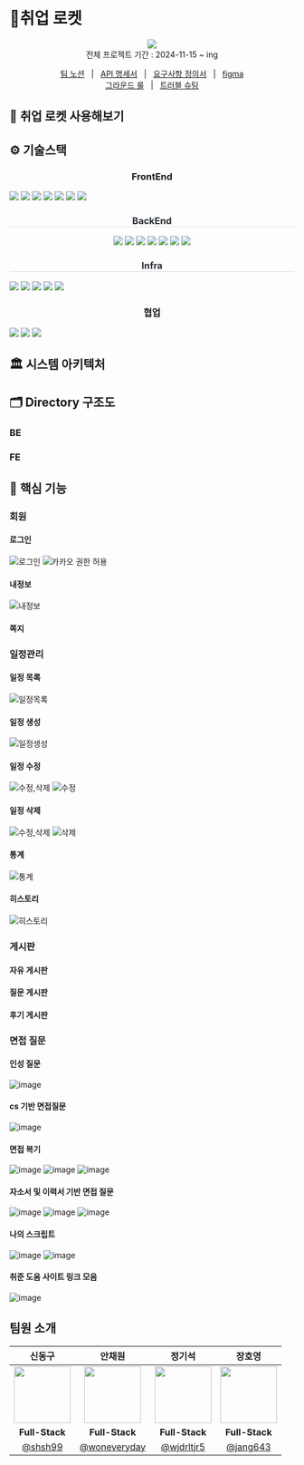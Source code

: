 # 🚀취업 로켓

<p align="center">
  <img src="../image/logo.png">
  <br>
  전체 프로젝트 기간 : 2024-11-15 ~ ing <br>
  
</p>

<p align=center>
  <a href="#">팀 노션</a>
  &nbsp; | &nbsp; 
  <a href="#">API 명세서</a>
  &nbsp; | &nbsp;
  <a href="https://shins99.notion.site/13a7b22f725181a8b443cb71a0869d08?pvs=4">요구사항 정의서</a>   &nbsp; | &nbsp;
  <a href="https://www.figma.com/design/TzQQwcO49HL32VKGTRQVKI/%EC%B7%A8%EC%97%85%EB%A1%9C%EC%BC%93%3A%ED%99%94%EB%A9%B4%EC%84%A4%EA%B3%84%EC%84%9C?node-id=0-1&node-type=canvas">figma</a> 
  <br />
  <a href="#">그라운드 룰</a>
  &nbsp; | &nbsp; 
  <a href="#">트러블 슈팅</a>
</p>

## 📢 취업 로켓 사용해보기

## ⚙️ 기술스택

 <div align= "center">
    <div style="text-align: center">
    <h3 style="border-bottom: 1px  color: #282d33;"> FrontEnd </h3>
        <div style="margin: ; text-align: left;" "text-align: left;"> 
          <img src="https://img.shields.io/badge/Figma-F24E1E?style=for-the-badge&logo=Figma&logoColor=white">
          <img src="https://img.shields.io/badge/react-17219A?style=for-the-badge&logo=react&logoColor=white">
          <img src="https://img.shields.io/badge/Node.js-339933?style=for-the-badge&logo=Node.js&logoColor=white">
          <img src="https://img.shields.io/badge/Tailwind CSS-06B6D4?style=for-the-badge&logo=Tailwind CSS&logoColor=white">
          <img src="https://img.shields.io/badge/vite-73563B?style=for-the-badge&logo=vite&logoColor=white">
          <img src="https://img.shields.io/badge/reactquery-FF4154?style=for-the-badge&logo=reactquery&logoColor=white">
          <img src="https://img.shields.io/badge/Zustand-47211C?style=for-the-badge&logo=Zustand&logoColor=white">
        </div>
        </div>
        <h3 style="border-bottom: 1px solid #d8dee4; color: #282d33;"> BackEnd </h3>
          <div style="margin: ; text-align: center;">
              <img src="https://img.shields.io/badge/Java-007396?style=for-the-badge&logo=java&logoColor=white">
              <img src="https://img.shields.io/badge/MySQL-4479A1?style=for-the-badge&logo=MySQL&logoColor=white">
              <img src="https://img.shields.io/badge/Spring Boot-6DB33F?style=for-the-badge&logo=Spring Boot&logoColor=white">
              <img src="https://img.shields.io/badge/Spring Security-2AC89F?style=for-the-badge&logo=Spring Security&logoColor=white">
              <img src="https://img.shields.io/badge/JPA-17219A?style=for-the-badge&logo=JPA&logoColor=white">
              <img src="https://img.shields.io/badge/QueryDSL-8A084B?style=for-the-badge&logo=QueryDSL&logoColor=white">
              <img src="https://img.shields.io/badge/mongodb-1DDB16?style=for-the-badge&logo=mongodb&logoColor=white">
        </div>

<h3 style="border-bottom: 1px solid #d8dee4; color: #282d33;"> Infra </h3>
    <div style="margin: ; text-align: left;" "text-align: left;">
          <img src="https://img.shields.io/badge/Amazon S3-02569B?style=for-the-badge&logo=Amazon S3&logoColor=white">
          <img src="https://img.shields.io/badge/Amazon AWS-232F3E?style=for-the-badge&logo=Amazon AWS&logoColor=white">
          <img src="https://img.shields.io/badge/Docker-2496ED?style=for-the-badge&logo=Docker&logoColor=white">
          <img src="https://img.shields.io/badge/GitHub Actions-2088FF?style=for-the-badge&logo=githubactions&logoColor=white">
          <img src="https://img.shields.io/badge/Nginx-04B431?style=for-the-badge&logo=Nginx&logoColor=white">
    </div>

  <h3 style="border-bottom: 1px  color: #282d33;"> 협업 </h3>
    <div style="margin: ; text-align: left;" "text-align: left;">
      <img src="https://img.shields.io/badge/Notion-000000?style=for-the-badge&logo=Notion&logoColor=white">
      <img src="https://img.shields.io/badge/Git-94B431?style=for-the-badge&logo=Git&logoColor=white">
      <img src="https://img.shields.io/badge/slack-916?style=for-the-badge&logo=slack&logoColor=white">
    </div>
</div>

## 🏛️ 시스템 아키텍처

<p align="center">

</p>

## 🗂️ Directory 구조도

### BE

### FE

## 🚀 핵심 기능

### 회원

#### 로그인

![로그인](../image/회원/로그인.png)
![카카오 권한 허용](../image/회원/카카오권한허용.png)

#### 내정보

![내정보](../image/회원/내정보.png)

#### 쪽지

### 일정관리

#### 일정 목록

![일정목록](../image/일정관리/일정목록.png)

#### 일정 생성

![일정생성](../image/일정관리/일정생성.png)

#### 일정 수정

![수정,삭제](../image/일정관리/수정,삭제.png)
![수정](../image/일정관리/수정.png)

#### 일정 삭제

![수정,삭제](../image/일정관리/수정,삭제.png)
![삭제](../image/일정관리/삭제.png)

#### 통계

![통계](../image/일정관리/통계/통계.png)

#### 히스토리

![히스토리](../image/일정관리/히스토리/히스토리.png)

### 게시판

#### 자유 게시판

#### 질문 게시판

#### 후기 게시판

### 면접 질문

#### 인성 질문

![image](https://github.com/user-attachments/assets/6048bd7c-5ad7-4922-9d44-1185897e2abd)

#### cs 기반 면접질문

![image](https://github.com/user-attachments/assets/065716be-a7ba-4ee6-b53c-10dd21a6895c)

#### 면접 복기

![image](https://github.com/user-attachments/assets/b3f7ec5d-c563-49ff-93bd-c0efb18c6d8c)
![image](https://github.com/user-attachments/assets/aa6f2118-33db-4363-ad56-562d9b590d84)
![image](https://github.com/user-attachments/assets/c1861ce4-2f17-4d92-8f05-94cdca233895)

#### 자소서 및 이력서 기반 면접 질문

![image](https://github.com/user-attachments/assets/2253a74d-1929-41b0-8d06-40f2a517bedd)
![image](https://github.com/user-attachments/assets/fee16a19-9410-4fff-bdc1-ede66a65162e)
![image](https://github.com/user-attachments/assets/832d350b-92a9-459a-b8e8-fc3c0744ed01)

#### 나의 스크립트

![image](https://github.com/user-attachments/assets/c2d23e16-7215-4351-aca8-ec96e0f453f1)
![image](https://github.com/user-attachments/assets/bb51abf9-ec70-427c-8d0e-232015cac65c)

#### 취준 도움 사이트 링크 모음

![image](https://github.com/user-attachments/assets/5243702c-bf61-43c1-bbfa-5fd8bf69d67b)

## 팀원 소개

|                신동구                |                     안채원                     |                   정기석                   |                 장호영                 |
| :----------------------------------: | :--------------------------------------------: | :----------------------------------------: | :------------------------------------: |
|     <img src="#" width="100" />      |          <img src="#" width="100" />           |         <img src="#" width="100">          |       <img src="#" width="100">        |
|            **Full-Stack**            |                 **Full-Stack**                 |               **Full-Stack**               |             **Full-Stack**             |
| [@shsh99](https://github.com/shsh99) | [@woneveryday](https://github.com/woneveryday) | [@wjdrltjr5](https://github.com/wjdrltjr5) | [@jang643](https://github.com/jang643) |
